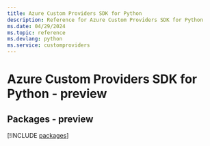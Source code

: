 ```yaml
---
title: Azure Custom Providers SDK for Python
description: Reference for Azure Custom Providers SDK for Python
ms.date: 04/29/2024
ms.topic: reference
ms.devlang: python
ms.service: customproviders
---
```

# Azure Custom Providers SDK for Python - preview
## Packages - preview
[!INCLUDE [packages](custom-providers-index.md)]